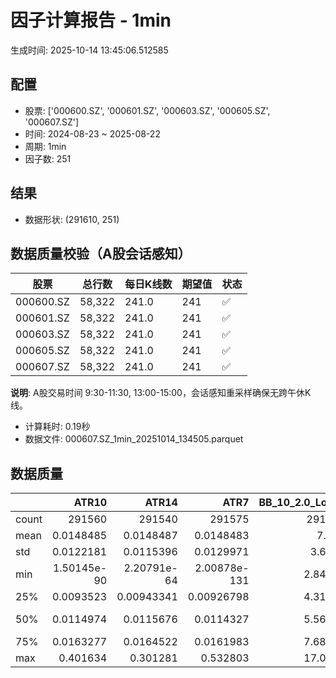 # 因子计算报告 - 1min

生成时间: 2025-10-14 13:45:06.512585

## 配置

- 股票: ['000600.SZ', '000601.SZ', '000603.SZ', '000605.SZ', '000607.SZ']
- 时间: 2024-08-23 ~ 2025-08-22
- 周期: 1min
- 因子数: 251

## 结果

- 数据形状: (291610, 251)

## 数据质量校验（A股会话感知）

| 股票 | 总行数 | 每日K线数 | 期望值 | 状态 |
|------|--------|----------|--------|------|
| 000600.SZ | 58,322 | 241.0 | 241 | ✅ |
| 000601.SZ | 58,322 | 241.0 | 241 | ✅ |
| 000603.SZ | 58,322 | 241.0 | 241 | ✅ |
| 000605.SZ | 58,322 | 241.0 | 241 | ✅ |
| 000607.SZ | 58,322 | 241.0 | 241 | ✅ |

**说明**: A股交易时间 9:30-11:30, 13:00-15:00，会话感知重采样确保无跨午休K线。
- 计算耗时: 0.19秒
- 数据文件: 000607.SZ_1min_20251014_134505.parquet

## 数据质量

|       |            ATR10 |            ATR14 |              ATR7 |   BB_10_2.0_Lower |   BB_10_2.0_Middle |   BB_10_2.0_Upper |   BB_10_2.0_Width |   BB_15_2.0_Lower |   BB_15_2.0_Middle |   BB_15_2.0_Upper |   BB_15_2.0_Width |   BB_20_2.0_Lower |   BB_20_2.0_Middle |   BB_20_2.0_Upper |   BB_20_2.0_Width |      BOLB_20 |        CCI10 |           CCI14 |        CCI20 |        EMA12 |        EMA15 |        EMA20 |         EMA3 |         EMA5 |         EMA8 |      FIXLB10 |       FIXLB3 |       FIXLB5 |       FIXLB8 |       FMAX10 |       FMAX15 |       FMAX20 |        FMAX5 |      FMEAN10 |      FMEAN15 |      FMEAN20 |       FMEAN5 |       FMIN10 |       FMIN15 |       FMIN20 |        FMIN5 |       FSTD10 |       FSTD15 |       FSTD20 |        FSTD5 |      LEXLB10 |       LEXLB3 |       LEXLB5 |       LEXLB8 |         MA10 |         MA15 |         MA20 |          MA3 |          MA5 |          MA8 |             MACD |     MACD_12_26_9 |      MACD_6_13_4 |      MACD_8_17_5 |        MACD_HIST |      MACD_SIGNAL |     MEANLB10 |      MEANLB3 |      MEANLB5 |      MEANLB8 |          MSTD10 |          MSTD15 |           MSTD5 |        Momentum1 |       Momentum10 |       Momentum12 |       Momentum15 |       Momentum20 |        Momentum3 |        Momentum5 |        Momentum8 |              OBV |    OBV_SMA10 |    OBV_SMA15 |    OBV_SMA20 |     OBV_SMA5 |     Position10 |    Position12 |    Position15 |    Position20 |    Position25 |    Position30 |     Position5 |     Position8 |         RAND |       RANDNX |        RANDX |        RPROB |      RPROBCX |      RPROBNX |       RPROBX |         RSI |       RSI10 |       RSI14 |        RSI7 |         STCX |            STOCH |      STOCH_10_14 |      STOCH_14_20 |       STOCH_7_10 |          STX |   TA_ADXR_14 |    TA_ADX_14 |   TA_APO_fastperiod12_matype0_slowperiod26 |   TA_AROONOSC_14 |   TA_AROON_14_down |   TA_AROON_14_up |       TA_CCI_14 |    TA_CDL2CROWS |   TA_CDL3BLACKCROWS |   TA_CDL3INSIDE |   TA_CDL3LINESTRIKE |   TA_CDL3OUTSIDE |   TA_CDL3STARSINSOUTH |   TA_CDL3WHITESOLDIERS |   TA_CDLABANDONEDBABY |   TA_CDLADVANCEBLOCK |   TA_CDLBELTHOLD |   TA_CDLBREAKAWAY |   TA_CDLCLOSINGMARUBOZU |   TA_CDLCONCEALBABYSWALL |   TA_CDLCOUNTERATTACK |   TA_CDLDARKCLOUDCOVER |   TA_CDLDOJI |   TA_CDLDOJISTAR |   TA_CDLDRAGONFLYDOJI |   TA_CDLENGULFING |   TA_CDLEVENINGDOJISTAR |   TA_CDLEVENINGSTAR |   TA_CDLGAPSIDESIDEWHITE |   TA_CDLGRAVESTONEDOJI |   TA_CDLHAMMER |   TA_CDLHANGINGMAN |   TA_CDLHARAMI |   TA_CDLHARAMICROSS |   TA_CDLHIGHWAVE |   TA_CDLHIKKAKE |   TA_CDLHOMINGPIGEON |   TA_CDLIDENTICAL3CROWS |   TA_CDLINNECK |   TA_CDLINVERTEDHAMMER |   TA_CDLKICKING |   TA_CDLKICKINGBYLENGTH |   TA_CDLLADDERBOTTOM |   TA_CDLLONGLEGGEDDOJI |   TA_CDLLONGLINE |   TA_CDLMARUBOZU |   TA_CDLMATCHINGLOW |   TA_CDLMATHOLD |   TA_CDLMORNINGDOJISTAR |   TA_CDLMORNINGSTAR |   TA_CDLONNECK |   TA_CDLPIERCING |   TA_CDLRICKSHAWMAN |   TA_CDLRISEFALL3METHODS |   TA_CDLSEPARATINGLINES |   TA_CDLSHOOTINGSTAR |   TA_CDLSHORTLINE |   TA_CDLSPINNINGTOP |   TA_CDLSTALLEDPATTERN |   TA_CDLSTICKSANDWICH |   TA_CDLTAKURI |   TA_CDLTASUKIGAP |   TA_CDLTHRUSTING |   TA_CDLTRISTAR |   TA_CDLUNIQUE3RIVER |   TA_CDLUPSIDEGAP2CROWS |   TA_CDLXSIDEGAP3METHODS |   TA_DEMA_10 |   TA_DEMA_20 |    TA_DEMA_5 |     TA_DX_14 |    TA_EMA_10 |    TA_EMA_20 |    TA_EMA_30 |     TA_EMA_5 |    TA_EMA_60 |   TA_KAMA_10 |   TA_KAMA_20 |    TA_MFI_14 |   TA_MIDPRICE_10 |   TA_MIDPRICE_20 |   TA_MIDPRICE_5 |    TA_MOM_10 |   TA_ROCP_10 |   TA_ROCR100_10 |   TA_ROCR_10 |      TA_ROC_10 |   TA_RSI_14 |       TA_SAR |    TA_SMA_10 |    TA_SMA_20 |    TA_SMA_30 |     TA_SMA_5 |    TA_SMA_60 |   TA_STOCHF_D |   TA_STOCHF_K |   TA_STOCHRSI_fastd_period3_fastk_period5_timeperiod14_D |   TA_STOCHRSI_fastd_period3_fastk_period5_timeperiod14_K |   TA_STOCH_D |   TA_STOCH_K |     TA_T3_10 |     TA_T3_20 |      TA_T3_5 |   TA_TEMA_10 |   TA_TEMA_20 |    TA_TEMA_5 |   TA_TRIMA_10 |   TA_TRIMA_20 |   TA_TRIMA_5 |   TA_TRIX_14 |   TA_ULTOSC_timeperiod17_timeperiod214_timeperiod328 |   TA_WILLR_14 |    TA_WMA_10 |    TA_WMA_20 |     TA_WMA_5 |      TRENDLB10 |       TRENDLB3 |       TRENDLB5 |       TRENDLB8 |        Trend10 |       Trend12 |        Trend15 |        Trend20 |        Trend25 |         Trend5 |         Trend8 |       VWAP10 |       VWAP15 |       VWAP20 |       VWAP25 |       VWAP30 |   Volume_Momentum10 |   Volume_Momentum15 |   Volume_Momentum20 |   Volume_Momentum25 |   Volume_Momentum30 |   Volume_Ratio10 |   Volume_Ratio15 |   Volume_Ratio20 |   Volume_Ratio25 |   Volume_Ratio30 |     WILLR14 |     WILLR18 |     WILLR21 |      WILLR9 |
|:------|-----------------:|-----------------:|------------------:|------------------:|-------------------:|------------------:|------------------:|------------------:|-------------------:|------------------:|------------------:|------------------:|-------------------:|------------------:|------------------:|-------------:|-------------:|----------------:|-------------:|-------------:|-------------:|-------------:|-------------:|-------------:|-------------:|-------------:|-------------:|-------------:|-------------:|-------------:|-------------:|-------------:|-------------:|-------------:|-------------:|-------------:|-------------:|-------------:|-------------:|-------------:|-------------:|-------------:|-------------:|-------------:|-------------:|-------------:|-------------:|-------------:|-------------:|-------------:|-------------:|-------------:|-------------:|-------------:|-------------:|-----------------:|-----------------:|-----------------:|-----------------:|-----------------:|-----------------:|-------------:|-------------:|-------------:|-------------:|----------------:|----------------:|----------------:|-----------------:|-----------------:|-----------------:|-----------------:|-----------------:|-----------------:|-----------------:|-----------------:|-----------------:|-------------:|-------------:|-------------:|-------------:|---------------:|--------------:|--------------:|--------------:|--------------:|--------------:|--------------:|--------------:|-------------:|-------------:|-------------:|-------------:|-------------:|-------------:|-------------:|------------:|------------:|------------:|------------:|-------------:|-----------------:|-----------------:|-----------------:|-----------------:|-------------:|-------------:|-------------:|-------------------------------------------:|-----------------:|-------------------:|-----------------:|----------------:|----------------:|--------------------:|----------------:|--------------------:|-----------------:|----------------------:|-----------------------:|----------------------:|---------------------:|-----------------:|------------------:|------------------------:|-------------------------:|----------------------:|-----------------------:|-------------:|-----------------:|----------------------:|------------------:|------------------------:|--------------------:|-------------------------:|-----------------------:|---------------:|-------------------:|---------------:|--------------------:|-----------------:|----------------:|---------------------:|------------------------:|---------------:|-----------------------:|----------------:|------------------------:|---------------------:|-----------------------:|-----------------:|-----------------:|--------------------:|----------------:|------------------------:|--------------------:|---------------:|-----------------:|--------------------:|-------------------------:|------------------------:|---------------------:|------------------:|--------------------:|-----------------------:|----------------------:|---------------:|------------------:|------------------:|----------------:|---------------------:|------------------------:|-------------------------:|-------------:|-------------:|-------------:|-------------:|-------------:|-------------:|-------------:|-------------:|-------------:|-------------:|-------------:|-------------:|-----------------:|-----------------:|----------------:|-------------:|-------------:|----------------:|-------------:|---------------:|------------:|-------------:|-------------:|-------------:|-------------:|-------------:|-------------:|--------------:|--------------:|---------------------------------------------------------:|---------------------------------------------------------:|-------------:|-------------:|-------------:|-------------:|-------------:|-------------:|-------------:|-------------:|--------------:|--------------:|-------------:|-------------:|-----------------------------------------------------:|--------------:|-------------:|-------------:|-------------:|---------------:|---------------:|---------------:|---------------:|---------------:|--------------:|---------------:|---------------:|---------------:|---------------:|---------------:|-------------:|-------------:|-------------:|-------------:|-------------:|--------------------:|--------------------:|--------------------:|--------------------:|--------------------:|-----------------:|-----------------:|-----------------:|-----------------:|-----------------:|------------:|------------:|------------:|------------:|
| count | 291560           | 291540           | 291575            |      291565       |       291565       |      291565       |      291565       |      291540       |       291540       |      291540       |      291540       |      291515       |       291515       |      291515       |      291515       | 291610       | 291520       | 291480          | 291420       | 291610       | 291610       | 291610       | 291610       | 291610       | 291610       | 291610       | 291610       | 291610       | 291610       | 291565       | 291540       | 291515       | 291590       | 291610       | 291610       | 291610       | 291610       | 291610       | 291610       | 291610       | 291610       | 291610       | 291610       | 291610       | 291610       | 291610       | 291610       | 291610       | 291610       | 291565       | 291540       | 291515       | 291600       | 291590       | 291575       | 291445           | 291445           | 291535           | 291510           | 291445           | 291445           | 291610       | 291610       | 291610       | 291610       | 291565          | 291540          | 291590          | 291560           | 291560           | 291560           | 291560           | 291560           | 291560           | 291560           | 291560           | 291610           | 291565       | 291540       | 291515       | 291590       | 291565         | 291555        | 291540        | 291515        | 291490        | 291465        | 291590        | 291575        | 291610       | 291610       | 291610       | 291610       | 291610       | 291610       | 291610       | 291540      | 291560      | 291540      | 291575      | 291610       | 291525           | 291435           | 291355           | 291490           | 291610       | 291475       | 291475       |                               291555       |     291610       |       291610       |     291610       | 291480          | 291610          |      291610         | 291610          |     291610          |    291610        |           291595      |          291610        |        291610         |        291610        |    291610        |            291610 |           291610        |         291610           |        291610         |         291610         |  291610      |    291610        |           291610      |      291610       |            291610       |       291610        |            291610        |            291610      |   291610       |       291610       |  291610        |       291610        |     291610       |   291610        |       291610         |           291610        |  291610        |           291610       | 291610          |         291610          |      291610          |            291610      |    291610        |    291610        |        291610       |          291610 |          291610         |      291610         |  291610        |   291610         |        291610       |         291610           |            291610       |        291610        |       291610      |        291610       |          291610        |         291610        |    291610      |   291610          |    291610         |  291610         |      291610          |                  291610 |          291610          | 291610       | 291610       | 291610       | 291610       | 291610       | 291610       | 291610       | 291610       | 291610       | 291565       | 291515       | 291610       |     291610       |     291610       |    291610       | 291610       | 291610       |    291610       | 291610       | 291560         | 291540      | 291610       | 291565       | 291515       | 291465       | 291590       | 291315       |  291610       |  291610       |                                             291610       |                                             291610       | 291610       | 291610       | 291610       | 291610       | 291610       | 291610       | 291610       | 291610       |  291565       |  291515       | 291590       | 291610       |                                         291610       |   291545      | 291565       | 291515       | 291590       | 291565         | 291600         | 291590         | 291575         | 291565         | 291555        | 291540         | 291515         | 291490         | 291590         | 291575         | 291515       | 291515       | 291515       | 291515       | 291515       |    291560           |    291560           |    291560           |    291560           |    291560           |     291610       |     291610       |     291610       |     291610       |     291610       | 291545      | 291525      | 291510      | 291570      |
| mean  |      0.0148485   |      0.0148487   |      0.0148483    |           7.112   |            7.11441 |           7.11681 |           7.11441 |           7.11154 |            7.11444 |           7.11734 |           7.11444 |           7.11114 |            7.11447 |           7.1178  |           7.11447 |      7.11435 |     -1.49513 |     -1.40147    |     -1.28323 |      7.11405 |      7.11397 |      7.11384 |      7.11429 |      7.11424 |      7.11416 |      7.11435 |      7.11435 |      7.11435 |      7.11435 |      7.11441 |      7.11444 |      7.11447 |      7.11437 |      7.11435 |      7.11435 |      7.11435 |      7.11435 |      7.11435 |      7.11435 |      7.11435 |      7.11435 |      7.11435 |      7.11435 |      7.11435 |      7.11435 |      7.11435 |      7.11435 |      7.11435 |      7.11435 |      7.11441 |      7.11444 |      7.11447 |      7.11436 |      7.11437 |      7.11439 |      0.000375987 |      0.000375987 |      0.000188238 |      0.00024176  |      2.34535e-07 |      0.000375753 |      7.11435 |      7.11435 |      7.11435 |      7.11435 |      0.0126525  |      0.0150113  |      0.00959007 |      0.000102359 |      0.000102359 |      0.000102359 |      0.000102359 |      0.000102359 |      0.000102359 |      0.000102359 |      0.000102359 |  64639.8         |      7.11441 |      7.11444 |      7.11447 |      7.11437 |      0.466761  |      0.466276 |      0.465721 |      0.464961 |      0.464573 |      0.464236 |      0.467308 |      0.467324 |      7.11435 |      7.11435 |      7.11435 |      7.11435 |      7.11435 |      7.11435 |      7.11435 |     50.0721 |     49.9845 |     50.0721 |     49.5879 |      7.11435 |     46.5909      |     46.6746      |     46.5925      |     46.7558      |      7.11435 |     28.4113  |     28.4113  |                                    7.11442 |          7.11435 |            7.11435 |          7.11435 |     -1.40147    |     -0.00205754 |          -0.0072014 |      0.00925894 |          0.00205754 |        -0.202668 |               48.2487 |               0.128596 |            -0.0723569 |            -0.136141 |        -0.176606 |                 0 |               -0.299372 |              0.000342924 |            -0.0202325 |             -0.0778437 |      48.8975 |        -0.586057 |               13.0921 |          -7.12383 |                -0.18175 |           -0.206097 |                 0.254449 |                14.1346 |        3.09386 |           -9.89095 |       0.434896 |            0.447996 |          3.65214 |        0.261994 |            0.0253764 |               -0.174205 |      -0.158088 |                2.47282 |     -0.00171462 |              0.00651555 |           0.00102877 |                30.8981 |        -0.390933 |        -0.373444 |             2.92171 |               0 |               0.0654984 |           0.0949899 |      -0.459518 |        0.0418367 |             3.37677 |             -0.000685848 |                -5.25016 |            -0.816844 |           13.2355 |             3.64768 |              -0.115222 |              0.246562 |        13.0921 |        0.00171462 |        -0.0624121 |      -0.0277768 |           0.00102877 |                       0 |               0.00240047 |      7.11411 |      7.11384 |      7.11424 |      7.11435 |      7.11411 |      7.11384 |      7.11357 |      7.11424 |      7.11278 |      7.11441 |      7.11447 |      7.11435 |          7.11435 |          7.11435 |         7.11435 |      7.11435 |      7.11435 |         7.11435 |      7.11435 |      0.0102359 |     50.0721 |      7.11435 |      7.11441 |      7.11447 |      7.11453 |      7.11437 |      7.11473 |       7.11435 |       7.11435 |                                                  7.11435 |                                                  7.11435 |      7.11435 |      7.11435 |      7.11435 |      7.11435 |      7.11435 |      7.11411 |      7.11384 |      7.11424 |       7.11441 |       7.11447 |      7.11437 |      7.11435 |                                              7.11435 |      -50.3558 |      7.11441 |      7.11447 |      7.11437 |     -0.0301008 |     -0.0164027 |     -0.0239555 |     -0.0283445 |     -0.0301008 |     -0.031385 |     -0.0324828 |     -0.0348797 |     -0.0360119 |     -0.0239555 |     -0.0283445 |      7.02667 |      7.02667 |      7.02667 |      7.02667 |      7.02667 |         0.000102359 |         0.000102359 |         0.000102359 |         0.000102359 |         0.000102359 |          7.11435 |          7.11435 |          7.11435 |          7.11435 |          7.11435 |    -50.3558 |    -50.5032 |    -50.5922 |    -50.1175 |
| std   |      0.0122181   |      0.0115396   |      0.0129971    |           3.6758  |            3.67687 |           3.67795 |           3.67687 |           3.67546 |            3.67683 |           3.67819 |           3.67683 |           3.67517 |            3.67678 |           3.67839 |           3.67678 |      3.67697 |     87.7975  |     90.7405     |     94.203   |      3.67674 |      3.67668 |      3.67659 |      3.67692 |      3.67688 |      3.67682 |      3.67697 |      3.67697 |      3.67697 |      3.67697 |      3.67687 |      3.67683 |      3.67678 |      3.67692 |      3.67697 |      3.67697 |      3.67697 |      3.67697 |      3.67697 |      3.67697 |      3.67697 |      3.67697 |      3.67697 |      3.67697 |      3.67697 |      3.67697 |      3.67697 |      3.67697 |      3.67697 |      3.67697 |      3.67687 |      3.67683 |      3.67678 |      3.67695 |      3.67692 |      3.67689 |      0.0185861   |      0.0185861   |      0.0134932   |      0.0149577   |      0.00574061  |      0.0174428   |      3.67697 |      3.67697 |      3.67697 |      3.67697 |      0.0203414  |      0.0241094  |      0.0156038  |      0.00659993  |      0.00659993  |      0.00659993  |      0.00659993  |      0.00659993  |      0.00659993  |      0.00659993  |      0.00659993  | 309456           |      3.67687 |      3.67683 |      3.67678 |      3.67692 |      0.35935   |      0.351149 |      0.34177  |      0.331061 |      0.32394  |      0.31891  |      0.394729 |      0.370266 |      3.67697 |      3.67697 |      3.67697 |      3.67697 |      3.67697 |      3.67697 |      3.67697 |     11.8127 |     13.4986 |     11.8127 |     15.9735 |      3.67697 |     29.5443      |     20.8042      |     20.1534      |     21.5182      |      3.67697 |     14.6846  |     14.6846  |                                    3.67686 |          3.67697 |            3.67697 |          3.67697 |     90.7405     |      0.453598   |           0.848581  |      3.62408    |          0.641487   |         5.59178  |               25.5307 |               3.58373  |             3.15815   |             3.68722  |        60.9247   |                 0 |               60.5023   |              0.185182    |             7.86314   |              2.78897   |      49.9879 |        13.8069   |               33.7315 |          26.3811  |                 4.25934 |            4.53512  |                18.9775   |                34.8379 |       17.3152  |           29.8541  |      35.0566   |           33.1816   |         18.815   |       12.5351   |            1.5928    |                4.17016  |       3.97289  |               15.5296  |      3.54758    |              3.54758    |           0.320744   |                46.2074 |        56.7007   |        57.0611   |            16.8415  |               0 |               2.55843   |           3.08058   |       6.76319  |        2.04498   |            18.0631  |              0.261886    |                23.7598  |             9.00097  |           39.1929 |            19.0576  |               3.39249  |              4.95939  |        33.7315 |        1.06379    |         2.49747   |      12.4265    |           0.320744   |                       0 |               1.60372    |      3.67678 |      3.67659 |      3.67688 |      3.67697 |      3.67678 |      3.67659 |      3.67639 |      3.67688 |      3.67584 |      3.67687 |      3.67678 |      3.67697 |          3.67697 |          3.67697 |         3.67697 |      3.67697 |      3.67697 |         3.67697 |      3.67697 |      0.659993  |     11.8127 |      3.67697 |      3.67687 |      3.67678 |      3.67668 |      3.67692 |      3.67641 |       3.67697 |       3.67697 |                                                  3.67697 |                                                  3.67697 |      3.67697 |      3.67697 |      3.67697 |      3.67697 |      3.67697 |      3.67678 |      3.67659 |      3.67688 |       3.67687 |       3.67678 |      3.67692 |      3.67697 |                                              3.67697 |       34.6302 |      3.67687 |      3.67678 |      3.67692 |      1.08612   |      0.737414  |      0.926106  |      1.04228   |      1.08612   |      1.11826  |      1.15505   |      1.1984    |      1.23081   |      0.926106  |      1.04228   |      3.68418 |      3.68418 |      3.68418 |      3.68418 |      3.68418 |         0.00659993  |         0.00659993  |         0.00659993  |         0.00659993  |         0.00659993  |          3.67697 |          3.67697 |          3.67697 |          3.67697 |          3.67697 |     34.6302 |     33.6591 |     33.1165 |     36.5835 |
| min   |      1.50145e-90 |      2.20791e-64 |      2.00878e-131 |           2.84934 |            2.851   |           2.85266 |           2.851   |           2.8524  |            2.854   |           2.8556  |           2.854   |           2.85509 |            2.857   |           2.85891 |           2.857   |      2.84    |   -666.663   |   -933.326      |  -1333.32    |      2.85378 |      2.85511 |      2.85708 |      2.84318 |      2.84685 |      2.85108 |      2.84    |      2.84    |      2.84    |      2.84    |      2.851   |      2.854   |      2.857   |      2.848   |      2.84    |      2.84    |      2.84    |      2.84    |      2.84    |      2.84    |      2.84    |      2.84    |      2.84    |      2.84    |      2.84    |      2.84    |      2.84    |      2.84    |      2.84    |      2.84    |      2.851   |      2.854   |      2.857   |      2.84333 |      2.848   |      2.85125 |     -0.413397    |     -0.413397    |     -0.411441    |     -0.399867    |     -0.174985    |     -0.36826     |      2.84    |      2.84    |      2.84    |      2.84    |      0          |      0          |      0          |     -0.120122    |     -0.120122    |     -0.120122    |     -0.120122    |     -0.120122    |     -0.120122    |     -0.120122    |     -0.120122    |     -1.23787e+06 |      2.851   |      2.854   |      2.857   |      2.848   |      0         |      0        |      0        |      0        |      0        |      0        |      0        |      0        |      2.84    |      2.84    |      2.84    |      2.84    |      2.84    |      2.84    |      2.84    |      0      |      0      |      0      |      0      |      2.84    |     -1.57622e-12 |     -9.50097e-13 |     -6.30962e-13 |     -1.13687e-13 |      2.84    |      1.72341 |      1.72341 |                                    2.8525  |          2.84    |            2.84    |          2.84    |   -933.326      |   -100          |        -100         |   -100          |       -100          |      -100        |                0      |               0        |          -100         |          -100        |      -100        |                 0 |             -100        |              0           |          -100         |           -100         |       0      |      -100        |                0      |        -100       |              -100       |         -100        |              -100        |                 0      |        0       |         -100       |    -100        |         -100        |       -100       |     -200        |            0         |             -100        |    -100        |                0       |   -100          |           -100          |           0          |                 0      |      -100        |      -100        |             0       |               0 |               0         |           0         |    -100        |        0         |             0       |           -100           |              -100       |          -100        |         -100      |          -100       |            -100        |              0        |         0      |     -100          |      -100         |    -100         |           0          |                       0 |            -100          |      2.85284 |      2.85708 |      2.84685 |      2.84    |      2.85284 |      2.85708 |      2.86016 |      2.84685 |      2.86524 |      2.851   |      2.857   |      2.84    |          2.84    |          2.84    |         2.84    |      2.84    |      2.84    |         2.84    |      2.84    |    -12.0122    |      0      |      2.84    |      2.851   |      2.857   |      2.862   |      2.848   |      2.86733 |       2.84    |       2.84    |                                                  2.84    |                                                  2.84    |      2.84    |      2.84    |      2.84    |      2.84    |      2.84    |      2.85284 |      2.85708 |      2.84685 |       2.851   |       2.857   |      2.848   |      2.84    |                                              2.84    |     -100      |      2.851   |      2.857   |      2.848   |     -2.84605   |     -1.1547    |     -1.78885   |     -2.47487   |     -2.84605   |     -3.17543  |     -3.61478   |     -4.24853   |     -4.8       |     -1.78885   |     -2.47487   |      0       |      0       |      0       |      0       |      0       |        -0.120122    |        -0.120122    |        -0.120122    |        -0.120122    |        -0.120122    |          2.84    |          2.84    |          2.84    |          2.84    |          2.84    |   -100      |   -100      |   -100      |   -100      |
| 25%   |      0.0093523   |      0.00943341  |      0.00926798   |           4.31845 |            4.32    |           4.32126 |           4.32    |           4.31845 |            4.32    |           4.32181 |           4.32    |           4.31851 |            4.3205  |           4.32248 |           4.3205  |      4.32    |    -59.1302  |    -59.1743     |    -59.1982  |      4.32047 |      4.32076 |      4.32056 |      4.31997 |      4.31982 |      4.32004 |      4.32    |      4.32    |      4.32    |      4.32    |      4.32    |      4.32    |      4.3205  |      4.32    |      4.32    |      4.32    |      4.32    |      4.32    |      4.32    |      4.32    |      4.32    |      4.32    |      4.32    |      4.32    |      4.32    |      4.32    |      4.32    |      4.32    |      4.32    |      4.32    |      4.32    |      4.32    |      4.3205  |      4.32    |      4.32    |      4.32    |     -0.00424761  |     -0.00424761  |     -0.00299734  |     -0.00331845  |     -0.00129165  |     -0.00402107  |      4.32    |      4.32    |      4.32    |      4.32    |      0.00527046 |      0.00617213 |      0.00447214 |     -0.00225734  |     -0.00225734  |     -0.00225734  |     -0.00225734  |     -0.00225734  |     -0.00225734  |     -0.00225734  |     -0.00225734  | -86638           |      4.32    |      4.32    |      4.3205  |      4.32    |      0.0714286 |      0.135135 |      0.166667 |      0.2      |      0.2      |      0.2      |      0        |      0        |      4.32    |      4.32    |      4.32    |      4.32    |      4.32    |      4.32    |      4.32    |     43.7661 |     42.2772 |     43.7661 |     39.9972 |      4.32    |     21.2121      |     32.1429      |     32.4578      |     30.8333      |      4.32    |     18.1569  |     18.1569  |                                    4.32    |          4.32    |            4.32    |          4.32    |    -59.1743     |      0          |           0         |      0          |          0          |         0        |               29.727  |               0        |             0         |             0        |         0        |                 0 |                0        |              0           |             0         |              0         |       0      |         0        |                0      |           0       |                 0       |            0        |                 0        |                 0      |        0       |            0       |       0        |            0        |          0       |        0        |            0         |                0        |       0        |                0       |      0          |              0          |           0          |                 0      |         0        |         0        |             0       |               0 |               0         |           0         |       0        |        0         |             0       |              0           |                 0       |             0        |            0      |             0       |               0        |              0        |         0      |        0          |         0         |       0         |           0          |                       0 |               0          |      4.32019 |      4.32056 |      4.31982 |      4.32    |      4.32019 |      4.32056 |      4.32031 |      4.31982 |      4.31923 |      4.32    |      4.3205  |      4.32    |          4.32    |          4.32    |         4.32    |      4.32    |      4.32    |         4.32    |      4.32    |     -0.225734  |     43.7661 |      4.32    |      4.32    |      4.3205  |      4.321   |      4.32    |      4.31983 |       4.32    |       4.32    |                                                  4.32    |                                                  4.32    |      4.32    |      4.32    |      4.32    |      4.32    |      4.32    |      4.32019 |      4.32056 |      4.31982 |       4.32    |       4.3205  |      4.32    |      4.32    |                                              4.32    |      -80      |      4.32    |      4.3205  |      4.32    |     -0.858116  |     -0.577349  |     -0.730295  |     -0.840026  |     -0.858116  |     -0.886404 |     -0.917232  |     -0.953715  |     -0.961428  |     -0.730295  |     -0.840026  |      4.29343 |      4.29343 |      4.29343 |      4.29343 |      4.29343 |        -0.00225734  |        -0.00225734  |        -0.00225734  |        -0.00225734  |        -0.00225734  |          4.32    |          4.32    |          4.32    |          4.32    |          4.32    |    -80      |    -76      |    -75      |    -83.3333 |
| 50%   |      0.0114974   |      0.0115676   |      0.0114327    |           5.56734 |            5.569   |           5.5716  |           5.569   |           5.56695 |            5.56933 |           5.57233 |           5.56933 |           5.56698 |            5.5695  |           5.57297 |           5.5695  |      5.57    |      0       |     -2.3206e-11 |     -1.35343 |      5.56988 |      5.57011 |      5.56993 |      5.56948 |      5.56928 |      5.56952 |      5.57    |      5.57    |      5.57    |      5.57    |      5.569   |      5.56933 |      5.5695  |      5.57    |      5.57    |      5.57    |      5.57    |      5.57    |      5.57    |      5.57    |      5.57    |      5.57    |      5.57    |      5.57    |      5.57    |      5.57    |      5.57    |      5.57    |      5.57    |      5.57    |      5.569   |      5.56933 |      5.5695  |      5.57    |      5.57    |      5.57    |     -0.000105866 |     -0.000105866 |     -6.93306e-05 |     -9.62186e-05 |     -8.55375e-06 |     -8.82692e-05 |      5.57    |      5.57    |      5.57    |      5.57    |      0.00788811 |      0.00899735 |      0.00547723 |      0           |      0           |      0           |      0           |      0           |      0           |      0           |      0           |  14388           |      5.569   |      5.56933 |      5.5695  |      5.57    |      0.5       |      0.5      |      0.5      |      0.5      |      0.5      |      0.5      |      0.5      |      0.5      |      5.57    |      5.57    |      5.57    |      5.57    |      5.57    |      5.57    |      5.57    |     49.6175 |     49.558  |     49.6175 |     49.3239 |      5.57    |     46.6667      |     46.4598      |     47.0317      |     47           |      5.57    |     24.9036  |     24.9036  |                                    5.57    |          5.57    |            5.57    |          5.57    |     -2.3206e-11 |      0          |           0         |      0          |          0          |         0        |               47.3808 |               0        |             0         |             0        |         0        |                 0 |                0        |              0           |             0         |              0         |       0      |         0        |                0      |           0       |                 0       |            0        |                 0        |                 0      |        0       |            0       |       0        |            0        |          0       |        0        |            0         |                0        |       0        |                0       |      0          |              0          |           0          |                 0      |         0        |         0        |             0       |               0 |               0         |           0         |       0        |        0         |             0       |              0           |                 0       |             0        |            0      |             0       |               0        |              0        |         0      |        0          |         0         |       0         |           0          |                       0 |               0          |      5.56981 |      5.56993 |      5.56928 |      5.57    |      5.56981 |      5.56993 |      5.56966 |      5.56928 |      5.57013 |      5.569   |      5.5695  |      5.57    |          5.57    |          5.57    |         5.57    |      5.57    |      5.57    |         5.57    |      5.57    |      0         |     49.6175 |      5.57    |      5.569   |      5.5695  |      5.57    |      5.57    |      5.57167 |       5.57    |       5.57    |                                                  5.57    |                                                  5.57    |      5.57    |      5.57    |      5.57    |      5.57    |      5.57    |      5.56981 |      5.56993 |      5.56928 |       5.569   |       5.5695  |      5.57    |      5.57    |                                              5.57    |      -50      |      5.569   |      5.5695  |      5.57    |      0         |      0         |      0         |      0         |      0         |      0        |      0         |      0         |     -0.0125461 |      0         |      0         |      5.54192 |      5.54192 |      5.54192 |      5.54192 |      5.54192 |         0           |         0           |         0           |         0           |         0           |          5.57    |          5.57    |          5.57    |          5.57    |          5.57    |    -50      |    -50      |    -50      |    -50      |
| 75%   |      0.0163277   |      0.0164522   |      0.0161983    |           7.68196 |            7.684   |           7.68658 |           7.684   |           7.68131 |            7.68417 |           7.68696 |           7.68417 |           7.68084 |            7.684   |           7.68709 |           7.684   |      7.68    |     54.3331  |     53.8877     |     53.4312  |      7.68346 |      7.68303 |      7.68297 |      7.6835  |      7.68388 |      7.68378 |      7.68    |      7.68    |      7.68    |      7.68    |      7.684   |      7.68417 |      7.684   |      7.684   |      7.68    |      7.68    |      7.68    |      7.68    |      7.68    |      7.68    |      7.68    |      7.68    |      7.68    |      7.68    |      7.68    |      7.68    |      7.68    |      7.68    |      7.68    |      7.68    |      7.684   |      7.68417 |      7.684   |      7.68333 |      7.684   |      7.68375 |      0.00381526  |      0.00381526  |      0.00262811  |      0.00294317  |      0.00122547  |      0.00365279  |      7.68    |      7.68    |      7.68    |      7.68    |      0.0131656  |      0.0155226  |      0.01       |      0.002079    |      0.002079    |      0.002079    |      0.002079    |      0.002079    |      0.002079    |      0.002079    |      0.002079    | 308882           |      7.684   |      7.68417 |      7.684   |      7.684   |      0.75      |      0.75     |      0.733333 |      0.714286 |      0.714286 |      0.714286 |      0.999999 |      0.777778 |      7.68    |      7.68    |      7.68    |      7.68    |      7.68    |      7.68    |      7.68    |     55.8152 |     57.1674 |     55.8152 |     59.0452 |      7.68    |     68.8095      |     61.9048      |     61.6667      |     62.5         |      7.68    |     34.7086  |     34.7086  |                                    7.68417 |          7.68    |            7.68    |          7.68    |     53.8877     |      0          |           0         |      0          |          0          |         0        |               67.5548 |               0        |             0         |             0        |         0        |                 0 |                0        |              0           |             0         |              0         |     100      |         0        |                0      |           0       |                 0       |            0        |                 0        |                 0      |        0       |            0       |       0        |            0        |          0       |        0        |            0         |                0        |       0        |                0       |      0          |              0          |           0          |               100      |         0        |         0        |             0       |               0 |               0         |           0         |       0        |        0         |             0       |              0           |                 0       |             0        |            0      |             0       |               0        |              0        |         0      |        0          |         0         |       0         |           0          |                       0 |               0          |      7.68371 |      7.68297 |      7.68388 |      7.68    |      7.68371 |      7.68297 |      7.68281 |      7.68388 |      7.67988 |      7.684   |      7.684   |      7.68    |          7.68    |          7.68    |         7.68    |      7.68    |      7.68    |         7.68    |      7.68    |      0.2079    |     55.8152 |      7.68    |      7.684   |      7.684   |      7.68433 |      7.684   |      7.68167 |       7.68    |       7.68    |                                                  7.68    |                                                  7.68    |      7.68    |      7.68    |      7.68    |      7.68    |      7.68    |      7.68371 |      7.68297 |      7.68388 |       7.684   |       7.684   |      7.684   |      7.68    |                                              7.68    |      -23.0769 |      7.684   |      7.684   |      7.684   |      0.774595  |      0.577349  |      0.730295  |      0.724568  |      0.774595  |      0.809172 |      0.83341   |      0.857216  |      0.86565   |      0.730295  |      0.724568  |      7.63543 |      7.63543 |      7.63543 |      7.63543 |      7.63543 |         0.002079    |         0.002079    |         0.002079    |         0.002079    |         0.002079    |          7.68    |          7.68    |          7.68    |          7.68    |          7.68    |    -23.0769 |    -25      |    -25      |    -16.6667 |
| max   |      0.401634    |      0.301281    |      0.532803     |          17.0666  |           17.075   |          17.0834  |          17.075   |          17.0139  |           17.0293  |          17.0447  |          17.0293  |          16.9727  |           16.9915  |          17.0103  |          16.9915  |     17.17    |    666.663   |    933.327      |   1333.32    |     16.9975  |     16.9685  |     16.9268  |     17.1205  |     17.0917  |     17.0534  |     17.17    |     17.17    |     17.17    |     17.17    |     17.075   |     17.0293  |     16.9915  |     17.098   |     17.17    |     17.17    |     17.17    |     17.17    |     17.17    |     17.17    |     17.17    |     17.17    |     17.17    |     17.17    |     17.17    |     17.17    |     17.17    |     17.17    |     17.17    |     17.17    |     17.075   |     17.0293  |     16.9915  |     17.1133  |     17.098   |     17.0888  |      0.556296    |      0.556296    |      0.456311    |      0.481269    |      0.165352    |      0.502368    |     17.17    |     17.17    |     17.17    |     17.17    |      0.772765   |      0.7518     |      0.87178    |      0.146597    |      0.146597    |      0.146597    |      0.146597    |      0.146597    |      0.146597    |      0.146597    |      0.146597    |      1.30562e+06 |     17.075   |     17.0293  |     16.9915  |     17.098   |      1         |      1        |      1        |      1        |      1        |      1        |      1        |      1        |     17.17    |     17.17    |     17.17    |     17.17    |     17.17    |     17.17    |     17.17    |    100      |    100      |    100      |    100      |     17.17    |    100           |    100           |    100           |    100           |     17.17    |    100       |    100       |                                   17.06    |         17.17    |           17.17    |         17.17    |    933.327      |      0          |           0         |    100          |        100          |       100        |              100      |             100        |           100         |             0        |       100        |                 0 |              100        |            100           |           100         |              0         |     100      |       100        |              100      |         100       |                 0       |            0        |               100        |               100      |      100       |            0       |     100        |          100        |        100       |      200        |          100         |                0        |       0        |              100       |    100          |            100          |         100          |               100      |       100        |       100        |           100       |               0 |             100         |         100         |       0        |      100         |           100       |              0           |               100       |             0        |          100      |           100       |               0        |            100        |       100      |      100          |         0         |     100         |         100          |                       0 |             100          |     17.025   |     16.9268  |     17.0917  |     17.17    |     17.025   |     16.9268  |     16.8693  |     17.0917  |     16.7764  |     17.075   |     16.9915  |     17.17    |         17.17    |         17.17    |        17.17    |     17.17    |     17.17    |        17.17    |     17.17    |     14.6597    |    100      |     17.17    |     17.075   |     16.9915  |     16.9243  |     17.098   |     16.8318  |      17.17    |      17.17    |                                                 17.17    |                                                 17.17    |     17.17    |     17.17    |     17.17    |     17.17    |     17.17    |     17.025   |     16.9268  |     17.0917  |      17.075   |      16.9915  |     17.098   |     17.17    |                                             17.17    |        0      |     17.075   |     16.9915  |     17.098   |      2.84605   |      1.1547    |      1.78885   |      2.47487   |      2.84605   |      3.17543  |      3.61478   |      4.24853   |      4.8       |      1.78885   |      2.47487   |     17.0479  |     17.0479  |     17.0479  |     17.0479  |     17.0479  |         0.146597    |         0.146597    |         0.146597    |         0.146597    |         0.146597    |         17.17    |         17.17    |         17.17    |         17.17    |         17.17    |      0      |      0      |      0      |      0      |